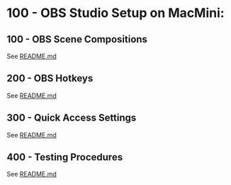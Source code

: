 # 100 - OBS Studio Setup on MacMini:

## 100 - OBS Scene Compositions

See [README.md](./100/README.md)

## 200 - OBS Hotkeys

See [README.md](./200/README.md)

## 300 - Quick Access Settings

See [README.md](./300/README.md)

## 400 - Testing Procedures

See [README.md](./400/README.md)
